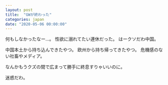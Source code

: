 ```yaml
---
layout: post
title:  "GWが終わった"
categories: japan
date: "2020-05-06 00:00:00"
---
```


何もしなかったなー...。
性欲に溺れてたい連休だった。
はークソだわ中国。

中国本土から持ち込んできたやつ。
欧州から持ち帰ってきたやつ。
危機感のない社畜やメディア。

なんかもうクズの間で広まって勝手に終息すりゃいいのに。

迷惑だわ。